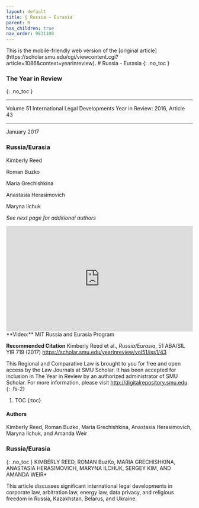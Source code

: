 ```yaml
---
layout: default
title: § Russia - Eurasia 
parent: R
has_children: true
nav_order: 9831100
---
```

<style>
.dont-break-out {
  /* These are technically the same, but use both */
  overflow-wrap: break-word;
  word-wrap: break-word;

     -ms-word-break: break-all;
  /* This is the dangerous one in WebKit, as it breaks things wherever */
  word-break: break-all;
  /* Instead use this non-standard one: */
  word-break: break-word;
}

.youtube-container {
    position: relative;
    width: 100%;
    height: 0;
    padding-bottom: 56.25%;
}
.youtube-video {
    position: absolute;
    top: 0;
    left: 0;
    width: 100%;
    height: 100%;
}

</style>

<div class="dont-break-out" markdown="1">
This is the mobile-friendly web version of the [original article](https://scholar.smu.edu/cgi/viewcontent.cgi?article=1086&context=yearinreview).
# Russia - Eurasia  
{: .no_toc }

### The Year in Review 
{: .no_toc }

***

Volume 51 International Legal Developments
Year in Review: 2016, Article 43 

***

January 2017

### Russia/Eurasia

Kimberly Reed

Roman Buzko

Maria Grechishkina

Anastasia Herasimovich

Maryna Ilchuk

*See next page for additional authors*

<div class="youtube-container">
<iframe width="100%" src="https://www.youtube.com/embed/hsjY4YSaMuI" title="YouTube video player" frameborder="0" allow="accelerometer; autoplay; clipboard-write; encrypted-media; gyroscope; picture-in-picture" allowfullscreen class="youtube-video"></iframe>
</div>
**Video:** MIT Russia and Eurasia Program 

**Recommended Citation**
Kimberly Reed et al., *Russia/Eurasia*, 51 ABA/SIL YIR 719 (2017)
https://scholar.smu.edu/yearinreview/vol51/iss1/43 

This Regional and Comparative Law is brought to you for free and open access by the Law Journals at SMU Scholar. It has been accepted for inclusion in The Year in Review by an authorized administrator of SMU Scholar. For more information, please visit http://digitalrepository.smu.edu.
{: .fs-2}

1. TOC
{:toc}


#### Authors
Kimberly Reed, Roman Buzko, Maria Grechishkina, Anastasia Herasimovich, Maryna Ilchuk, and Amanda Weir 

### Russia/Eurasia
{: .no_toc }
KIMBERLY REED, ROMAN BuzKo, MARIA GRECHISHKINA, ANASTASIA HERASIMOVICH, MARYNA ILCHUK, SERGEY KIM, AND AMANDA WEIR*

This article discusses significant international legal developments in corporate law, arbitration law, energy law, data privacy, and religious freedom in Russia, Kazakhstan, Belarus, and Ukraine.

</div>
